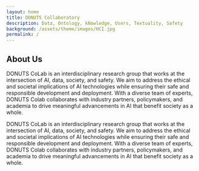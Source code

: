 ```yaml
---
layout: home
title: DONUTS Collaboratory 
description: Data, Ontology, kNowledge, Users, Textuality, Safety
background: /assets/theme/images/HCI.jpg
permalink: /
---
```


<!-- [Petridish](https://github.com/peterdesmet/petridish) is a Jekyll theme for research project websites. Or your personal blog or lab website. 👩‍🔬 It's mobile-friendly (thanks to [Bootstrap 5](https://getbootstrap.com/docs/5.1/)), free, easy to customize, and designed to work well with [GitHub Pages](https://pages.github.com/). -->
## About Us
DONUTS CoLab is an interdisciplinary research group that works at the intersection of AI, data, society, and safety. We aim to address the ethical and societal implications of AI technologies while ensuring their safe and responsible development and deployment. With a diverse team of experts, DONUTS Colab collaborates with industry partners, policymakers, and academia to drive meaningful advancements in AI that benefit society as a whole. 

DONUTS CoLab is an interdisciplinary research group that works at the intersection of AI, data, society, and safety. We aim to address the ethical and societal implications of AI technologies while ensuring their safe and responsible development and deployment. With a diverse team of experts, DONUTS Colab collaborates with industry partners, policymakers, and academia to drive meaningful advancements in AI that benefit society as a whole. 

<!-- See the demo website for instructions:

- [Installation]({{ '/docs/installation/' | relative_url }})
- [Configuration]({{ '/docs/configuration/' | relative_url }})
- [Markdown]({{ '/docs/markdown/' | relative_url }}) -->


<!-- The Work of Art in the Age of Technological/Mechanical Reproduction by Walter Benjamin
Arcades Project by Walter Benjamin
“Do Artifacts Have Politics” L. Winner (re: the 18th/19th century development of automatic harvesters)
“Existentialism is a Humanism” by Sartre (a lecture turned into a book)

  to  Everyone
The etymology of “smart” is relevant here (re: IoT and “smart” devices as precursors to ubiquitous AI)… smart was only recently applied as a term relevant to intelligence; it started as a signifier of pain or speed. AI, in the absence of embodiment, I’d argue “AI” is an oxymoron.
John Seberger  to  Everyone 10:58 PM
See also Derrida on the creative act of collecting data (Archive Fever / Mal d’Archive)
John Seberger  to  Everyone 10:59 PM
See Johanna Drucker on the concept of “capta” in Graphemes: Visual forms of knowledge production.
ap3943  to  Everyone 10:59 PM
I’m going to introduce some relevant movies and shows:
X-machina    Westworld   Black mirror    Blade runner
John Seberger  to  Everyone 11:01 PM
“Into the Universe of Technical Images” by Flusser
Différence and Repetition by Derrida
Afsaneh Razi  to  Everyone 11:02 PM
Her
John Seberger  to  Everyone 11:02 PM
Simulacra and Simulation by Barthes (I think)
Matt  to  Everyone 11:06 PM
I'm sorry for all of it guys
John Seberger  to  Everyone 11:08 PM
Simon Penny’s “Making Sense: Cognition, Computing, Art, and Embodiment”
John Seberger  to  Everyone 11:09 PM
Why are we expecting scientists to be kinder to AI than people are to other people?
John Seberger 11:10 PM
“Elephants don’t play chess” by Brooks
The Science of the Artificial by Herb Simon


Germany has a hige AI fairness guideline a friend of Mine who works in Motor AI shared with me! They are requird to make sure the design of the model should follow those guidelines. I can share that if anyone wants
 -->